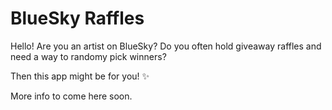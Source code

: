 # BlueSky Raffles

Hello! Are you an artist on BlueSky? Do you often hold giveaway raffles and need a way to randomy pick winners?

Then this app might be for you! ✨

More info to come here soon.

